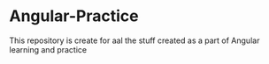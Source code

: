# Angular-Practice
This repository is create for aal the stuff created as a part of Angular learning and practice
